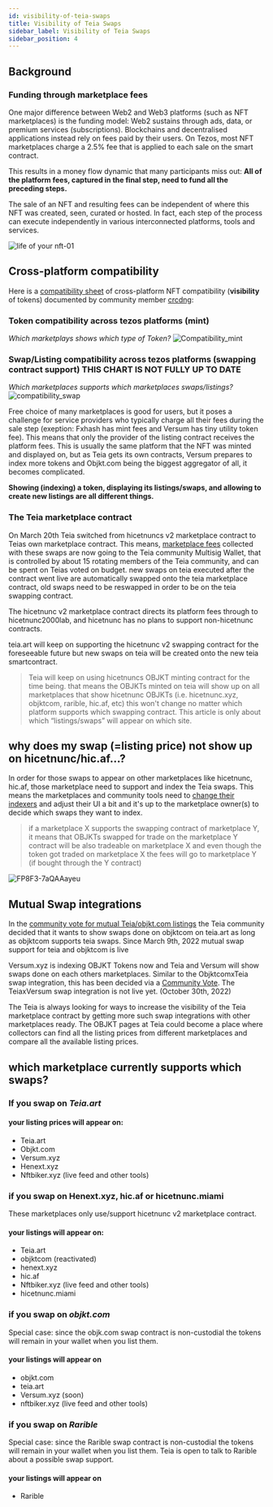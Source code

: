 ```yaml
---
id: visibility-of-teia-swaps
title: Visibility of Teia Swaps
sidebar_label: Visibility of Teia Swaps
sidebar_position: 4
---
```


## Background

### Funding through marketplace fees

One major difference between Web2 and Web3 platforms (such as NFT marketplaces) is the funding model: Web2 sustains through ads, data, or premium services (subscriptions). Blockchains and decentralised applications instead rely on fees paid by their users. On Tezos, most NFT marketplaces charge a 2.5% fee that is applied to each sale on the smart contract.

This results in a money flow dynamic that many participants miss out:
**All of the platform fees, captured in the final step, need to fund all the preceding steps.**

The sale of an NFT and resulting fees can be independent of where this NFT was created, seen, curated or hosted. In fact, each step of the process can execute independently in various interconnected platforms, tools and services.

![life of your nft-01](https://user-images.githubusercontent.com/97635650/159985332-d161b623-1446-4c0f-a982-5a044f9713e0.jpg)

## Cross-platform compatibility

Here is a [compatibility sheet](https://docs.google.com/spreadsheets/d/11xbk3V2SfdpSSSGfkz3Tr3I2ikPEaOFAX8khX4zDvhA/edit?usp=sharing) of cross-platform NFT compatibility (**visibility** of tokens) documented by community member [crcdng](https://twitter.com/crcdng):

### Token compatibility across tezos platforms (mint)
_Which marketplays shows which type of Token?_
![Compatibility_mint](https://user-images.githubusercontent.com/97635650/163868776-feba206d-2029-42f2-86df-3333776fe09b.JPG)

### Swap/Listing compatibility across tezos platforms (swapping contract support) **THIS CHART IS NOT FULLY UP TO DATE**
_Which marketplaces supports which marketplaces swaps/listings?_
![compatibility_swap](https://user-images.githubusercontent.com/97635650/163869147-d12102b0-5c54-4778-90e1-ad8db4372581.JPG)


Free choice of many marketplaces is good for users, but it poses a challenge for service providers who typically charge all their fees during the sale step (exeption: Fxhash has mint fees and Versum has tiny utility token fee). This means that only the provider of the listing contract receives the platform fees. This is usually the same platform that the NFT was minted and displayed on, but as Teia gets its own contracts, Versum prepares to index more tokens and Objkt.com being the biggest aggregator of all, it becomes complicated. 

**Showing (indexing) a token, displaying its listings/swaps, and allowing to create new listings are all different things.** 


### The Teia marketplace contract

On March 20th Teia switched from hicetnuncs v2 marketplace contract to Teias own marketplace contract.
This means, [marketplace fees](https://github.com/teia-community/teia-docs/wiki/Marketplace-Fees) collected with these swaps are now going to the Teia community Multisig Wallet, that is controlled by about 15 rotating members of the Teia community, and can be spent on Teias voted on budget. new swaps on teia executed after the contract went live are automatically swapped onto the teia marketplace contract, old swaps need to be reswapped in order to be on the teia swapping contract.

The hicetnunc v2 marketplace contract directs its platform fees through to hicetnunc2000lab, and hicetnunc has no plans to support non-hicetnunc contracts.

teia.art will keep on supporting the hicetnunc v2 swapping contract for the foreseeable future but new swaps on teia will be created onto the new teia smartcontract.

>Teia will keep on using hicetnuncs OBJKT minting contract for the time being. that means the OBJKTs minted on teia will show up on all marketplaces that show hicetnunc OBJKTs (i.e. hicetnunc.xyz, objktcom, rarible, hic.af, etc) this won't change no matter which platform supports which swapping contract. This article is only about which “listings/swaps” will appear on which site.

## why does my swap (=listing price) not show up on hicetnunc/hic.af...?

In order for those swaps to appear on other marketplaces like hicetnunc, hic.af, those marketplace need to support and index the Teia swaps. This means the marketplaces and community tools need to [change their indexers](https://github.com/teia-community/teia-docs/wiki/Indexer-changes-for-Teia) and adjust their UI a bit and it's up to the marketplace owner(s) to decide which swaps they want to index.

>if a marketplace X supports the swapping contract of marketplace Y, it means that OBJKTs swapped for trade on the marketplace Y contract will be also tradeable on marketplace X and even though the token got traded on marketplace X the fees will go to marketplace Y (if bought through the Y contract)

![FP8F3-7aQAAayeu](https://user-images.githubusercontent.com/97635650/162614253-3caf6e3b-bbf9-484b-bdb3-b21d1aa927e1.jpg)

## Mutual Swap integrations

In the [community vote for mutual Teia/objkt.com listings](https://vote.hencommunity.quest/vote/QmPDYWmGdxae8gUxqiPa4rkuQCc8P6sggLvUi5HQrrCzug) the Teia community decided that it wants to show swaps done on objktcom on teia.art as long as objktcom supports teia swaps.
Since March 9th, 2022 mutual swap support for teia and objktcom is live

Versum.xyz is indexing OBJKT Tokens now and Teia and Versum will show swaps done on each others marketplaces. Similar to the ObjktcomxTeia swap integration, this has been decided via a [Community Vote](https://vote.hencommunity.quest/vote/QmQdgL954By1DNuam2abaQd4B8o9UzWaJgrfsK9xjabWQg#votes). The TeiaxVersum swap integration is not live yet. (October 30th, 2022)

The Teia is always looking for ways to increase the visibility of the Teia marketplace contract by getting more such swap integrations with other marketplaces ready. The OBJKT pages at Teia could become a place where collectors can find all the listing prices from different marketplaces and compare all the available listing prices. 

## which marketplace currently supports which swaps?

### If you swap on *Teia.art* 

#### your listing prices will appear on:
- Teia.art
- Objkt.com
- Versum.xyz
- Henext.xyz
- Nftbiker.xyz (live feed and other tools)

### if you swap on **Henext.xyz**, **hic.af** or **hicetnunc.miami** 

These marketplaces only use/support hicetnunc v2 marketplace contract.

#### your listings will appear on:
- Teia.art
- objktcom (reactivated)
- henext.xyz
- hic.af
- Nftbiker.xyz (live feed and other tools)
- hicetnunc.miami

### if you swap on *objkt.com* 

Special case: since the objk.com swap contract is non-custodial the tokens will remain in your wallet when you list them.

#### your listings will appear on
- objkt.com
- teia.art
- Versum.xyz (soon)
- nftbiker.xyz (live feed and other tools)

### if you swap on *Rarible* 

Special case: since the Rarible swap contract is non-custodial the tokens will remain in your wallet when you list them.
Teia is open to talk to Rarible about a possible swap support.

#### your listings will appear on
- Rarible


